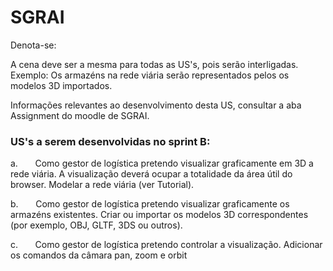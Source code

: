 # SGRAI

Denota-se:

A cena deve ser a mesma para todas as US's, pois serão interligadas. Exemplo: Os armazéns na rede viária serão representados pelos os modelos 3D importados.

Informações relevantes ao desenvolvimento desta US, consultar a aba Assignment do moodle de SGRAI.

### US's a serem desenvolvidas no sprint B:


a.       Como gestor de logística pretendo visualizar graficamente em 3D a rede viária. A visualização deverá ocupar a totalidade da área útil do browser. Modelar a rede viária (ver Tutorial).


b.       Como gestor de logística pretendo visualizar graficamente os armazéns existentes. Criar ou importar os modelos 3D correspondentes (por exemplo, OBJ, GLTF, 3DS ou outros).


c.       Como gestor de logística pretendo controlar a visualização. Adicionar os comandos da câmara pan, zoom e orbit
